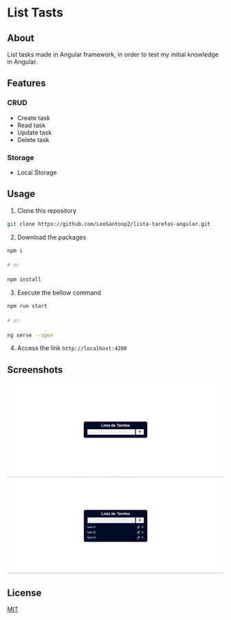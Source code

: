 # List Tasts

## About
List tasks made in Angular framework, in order to test my initial knowledge in Angular.

## Features
### CRUD
- Create task
- Read task
- Update task
- Delete task

### Storage
- Local Storage

## Usage
1. Clone this repository
```bash
git clone https://github.com/LeoSantosp2/lista-tarefas-angular.git
```

2. Download the packages
```bash
npm i

# or

npm install
```

3. Execute the bellow command
```bash
npm run start

# or

ng serve --open
```

4. Access the link `http://localhost:4200`

## Screenshots

![Image 01](./assets/image_1.png)
![Image 02](./assets/image_2.png)

## License

[MIT](https://choosealicense.com/licenses/mit/)
